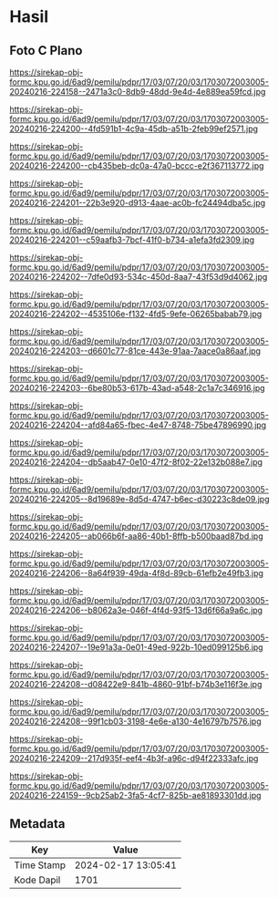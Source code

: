# Hasil

## Foto C Plano

https://sirekap-obj-formc.kpu.go.id/6ad9/pemilu/pdpr/17/03/07/20/03/1703072003005-20240216-224158--2471a3c0-8db9-48dd-9e4d-4e889ea59fcd.jpg

https://sirekap-obj-formc.kpu.go.id/6ad9/pemilu/pdpr/17/03/07/20/03/1703072003005-20240216-224200--4fd591b1-4c9a-45db-a51b-2feb99ef2571.jpg

https://sirekap-obj-formc.kpu.go.id/6ad9/pemilu/pdpr/17/03/07/20/03/1703072003005-20240216-224200--cb435beb-dc0a-47a0-bccc-e2f367113772.jpg

https://sirekap-obj-formc.kpu.go.id/6ad9/pemilu/pdpr/17/03/07/20/03/1703072003005-20240216-224201--22b3e920-d913-4aae-ac0b-fc24494dba5c.jpg

https://sirekap-obj-formc.kpu.go.id/6ad9/pemilu/pdpr/17/03/07/20/03/1703072003005-20240216-224201--c59aafb3-7bcf-41f0-b734-a1efa3fd2309.jpg

https://sirekap-obj-formc.kpu.go.id/6ad9/pemilu/pdpr/17/03/07/20/03/1703072003005-20240216-224202--7dfe0d93-534c-450d-8aa7-43f53d9d4062.jpg

https://sirekap-obj-formc.kpu.go.id/6ad9/pemilu/pdpr/17/03/07/20/03/1703072003005-20240216-224202--4535106e-f132-4fd5-9efe-06265babab79.jpg

https://sirekap-obj-formc.kpu.go.id/6ad9/pemilu/pdpr/17/03/07/20/03/1703072003005-20240216-224203--d6601c77-81ce-443e-91aa-7aace0a86aaf.jpg

https://sirekap-obj-formc.kpu.go.id/6ad9/pemilu/pdpr/17/03/07/20/03/1703072003005-20240216-224203--6be80b53-617b-43ad-a548-2c1a7c346916.jpg

https://sirekap-obj-formc.kpu.go.id/6ad9/pemilu/pdpr/17/03/07/20/03/1703072003005-20240216-224204--afd84a65-fbec-4e47-8748-75be47896990.jpg

https://sirekap-obj-formc.kpu.go.id/6ad9/pemilu/pdpr/17/03/07/20/03/1703072003005-20240216-224204--db5aab47-0e10-47f2-8f02-22e132b088e7.jpg

https://sirekap-obj-formc.kpu.go.id/6ad9/pemilu/pdpr/17/03/07/20/03/1703072003005-20240216-224205--8d19689e-8d5d-4747-b6ec-d30223c8de09.jpg

https://sirekap-obj-formc.kpu.go.id/6ad9/pemilu/pdpr/17/03/07/20/03/1703072003005-20240216-224205--ab066b6f-aa86-40b1-8ffb-b500baad87bd.jpg

https://sirekap-obj-formc.kpu.go.id/6ad9/pemilu/pdpr/17/03/07/20/03/1703072003005-20240216-224206--8a64f939-49da-4f8d-89cb-61efb2e49fb3.jpg

https://sirekap-obj-formc.kpu.go.id/6ad9/pemilu/pdpr/17/03/07/20/03/1703072003005-20240216-224206--b8062a3e-046f-4f4d-93f5-13d6f66a9a6c.jpg

https://sirekap-obj-formc.kpu.go.id/6ad9/pemilu/pdpr/17/03/07/20/03/1703072003005-20240216-224207--19e91a3a-0e01-49ed-922b-10ed099125b6.jpg

https://sirekap-obj-formc.kpu.go.id/6ad9/pemilu/pdpr/17/03/07/20/03/1703072003005-20240216-224208--d08422e9-841b-4860-91bf-b74b3e116f3e.jpg

https://sirekap-obj-formc.kpu.go.id/6ad9/pemilu/pdpr/17/03/07/20/03/1703072003005-20240216-224208--99f1cb03-3198-4e6e-a130-4e16797b7576.jpg

https://sirekap-obj-formc.kpu.go.id/6ad9/pemilu/pdpr/17/03/07/20/03/1703072003005-20240216-224209--217d935f-eef4-4b3f-a96c-d94f22333afc.jpg

https://sirekap-obj-formc.kpu.go.id/6ad9/pemilu/pdpr/17/03/07/20/03/1703072003005-20240216-224159--9cb25ab2-3fa5-4cf7-825b-ae81893301dd.jpg


## Metadata

| Key        | Value               |
| ---------- | ------------------- |
| Time Stamp | 2024-02-17 13:05:41 |
| Kode Dapil | 1701                |



